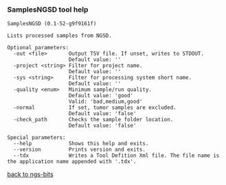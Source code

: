 ### SamplesNGSD tool help
	SamplesNGSD (0.1-52-g9f9161f)
	
	Lists processed samples from NGSD.
	
	Optional parameters:
	  -out <file>       Output TSV file. If unset, writes to STDOUT.
	                    Default value: ''
	  -project <string> Filter for project name.
	                    Default value: ''
	  -sys <string>     Filter for processing system short name.
	                    Default value: ''
	  -quality <enum>   Minimum sample/run quality.
	                    Default value: 'good'
	                    Valid: 'bad,medium,good'
	  -normal           If set, tumor samples are excluded.
	                    Default value: 'false'
	  -check_path       Checks the sample folder location.
	                    Default value: 'false'
	
	Special parameters:
	  --help            Shows this help and exits.
	  --version         Prints version and exits.
	  --tdx             Writes a Tool Defition Xml file. The file name is the application name appended with '.tdx'.
	
[back to ngs-bits](https://github.com/marc-sturm/ngs-bits)